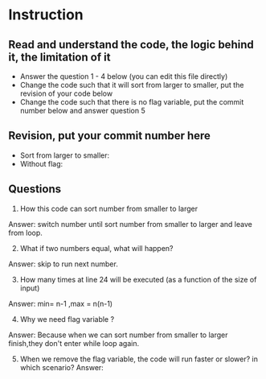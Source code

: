 ﻿# Instruction

## Read and understand the code, the logic behind it, the limitation of it
* Answer the question 1 - 4 below (you can edit this file directly)
* Change the code such that it will sort from larger to smaller, put the revision of your code below
* Change the code such that there is no flag variable, put the commit number below and answer question 5 


## Revision, put your commit number here
* Sort from larger to smaller:
* Without flag:

## Questions
 1. How this code can sort number from smaller to larger
  
 
Answer: switch number until sort number from smaller to larger and leave from loop.
 
 2. What if two numbers equal, what will happen? 
 
 
Answer: skip to run next number.
 
 3. How many times at line 24 will be executed (as a function of the size of input) 
 

Answer: min= n-1 ,max = n(n-1)
 
 4. Why we need flag variable ? 
 

Answer: Because when we can sort number from smaller to larger finish,they don't enter while loop again.
 
 5. When we remove the flag variable, the code will run faster or slower? in which scenario? 
 Answer: